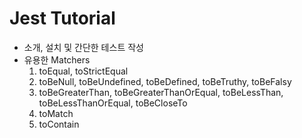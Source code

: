 # Jest Tutorial

- 소개, 설치 및 간단한 테스트 작성
- 유용한 Matchers
  1. toEqual, toStrictEqual
  2. toBeNull, toBeUndefined, toBeDefined, toBeTruthy, toBeFalsy
  3. toBeGreaterThan, toBeGreaterThanOrEqual, toBeLessThan, toBeLessThanOrEqual, toBeCloseTo
  4. toMatch
  5. toContain